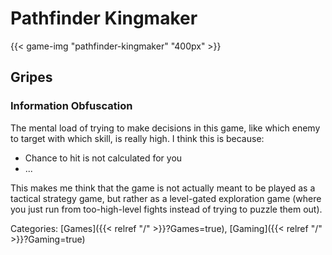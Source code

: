 # Pathfinder Kingmaker

{{< game-img "pathfinder-kingmaker" "400px" >}}

## Gripes

### Information Obfuscation

The mental load of trying to make decisions in this game, like which enemy to
target with which skill, is really high.  I think this is because:

 - Chance to hit is not calculated for you
 - ...

This makes me think that the game is not actually meant to be played as a
tactical strategy game, but rather as a level-gated exploration game (where you
just run from too-high-level fights instead of trying to puzzle them out).

Categories: [Games]({{< relref "/" >}}?Games=true),
[Gaming]({{< relref "/" >}}?Gaming=true)